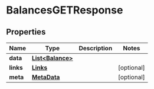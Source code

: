 
# BalancesGETResponse

## Properties
Name | Type | Description | Notes
------------ | ------------- | ------------- | -------------
**data** | [**List&lt;Balance&gt;**](Balance.md) |  | 
**links** | [**Links**](Links.md) |  |  [optional]
**meta** | [**MetaData**](MetaData.md) |  |  [optional]



